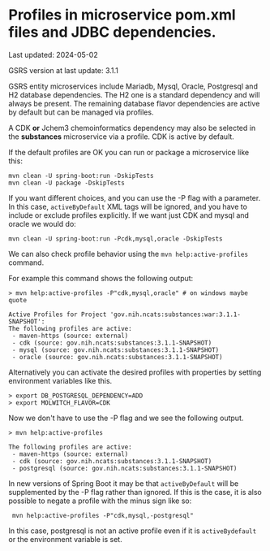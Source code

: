 # Profiles in microservice pom.xml files and JDBC dependencies. 

Last updated: 2024-05-02

GSRS version at last update: 3.1.1

GSRS entity microservices include Mariadb, Mysql, Oracle, Postgresql and H2 database dependencies. The H2 one is a standard dependency and will always be present.  The remaining database flavor dependencies are active by default but can be managed via profiles.   

A CDK **or** Jchem3 chemoinformatics dependency may also be selected in the **substances** microservice via a profile. CDK is active by default. 

If the default profiles are OK you can run or package a microservice like this:   

```
mvn clean -U spring-boot:run -DskipTests
mvn clean -U package -DskipTests
```

If you want different choices, and you can use the -P flag with a parameter. In this case, `activeByDefault` XML tags will be ignored, and you have to include or exclude profiles explicitly.  If we want just CDK and mysql and oracle we would do: 

```
mvn clean -U spring-boot:run -Pcdk,mysql,oracle -DskipTests
```
We can also check profile behavior using the `mvn help:active-profiles` command. 

For example this command shows the following output:  

```
> mvn help:active-profiles -P"cdk,mysql,oracle" # on windows maybe quote

Active Profiles for Project 'gov.nih.ncats:substances:war:3.1.1-SNAPSHOT':
The following profiles are active:
 - maven-https (source: external)
 - cdk (source: gov.nih.ncats:substances:3.1.1-SNAPSHOT)
 - mysql (source: gov.nih.ncats:substances:3.1.1-SNAPSHOT)
 - oracle (source: gov.nih.ncats:substances:3.1.1-SNAPSHOT)
```

Alternatively you can activate the desired profiles with properties by setting environment variables like this.

```
> export DB_POSTGRESQL_DEPENDENCY=ADD
> export MOLWITCH_FLAVOR=CDK
```

Now we don't have to use the -P flag and we see the following output. 

```
> mvn help:active-profiles 

The following profiles are active:
 - maven-https (source: external)
 - cdk (source: gov.nih.ncats:substances:3.1.1-SNAPSHOT)
 - postgresql (source: gov.nih.ncats:substances:3.1.1-SNAPSHOT)
```

In new versions of Spring Boot it may be that `activeByDefault` will be supplemented by the -P flag rather than ignored.  If this is the case, it is also possible to negate a profile with the minus sign like so: 

```
 mvn help:active-profiles -P"cdk,mysql,-postgresql"
```

In this case, postgresql is not an active profile even if it is `activeBydefault` or the environment variable is set.  

